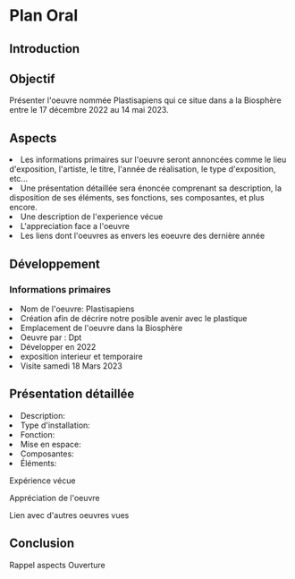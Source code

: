 
<h1>Plan Oral</h1>
<h2>Introduction</h2>

<h2>Objectif</h2>

Présenter l'oeuvre nommée Plastisapiens qui ce situe dans a la Biosphère entre le 17 décembre 2022 au 14 mai 2023.

<h2>Aspects</h2>

<li>Les informations primaires sur l'oeuvre seront annoncées comme le lieu d'exposition, l'artiste, le titre, l'année de réalisation, le type d'exposition, etc...</li>

 <li>Une présentation détaillée sera énoncée comprenant sa description, la disposition de ses éléments, ses fonctions, ses composantes, et plus encore.</li>
 
 <li>Une description de l'experience vécue</li>
 
 <li>L'appreciation face a l'oeuvre</li>
 
<li>Les liens dont l'oeuvres as envers les eoeuvre des dernière année</li>

<h2>Développement</h2>

<h3>Informations primaires</h3>

<li> Nom de l'oeuvre: Plastisapiens </li>
<li> Création afin de décrire notre posible avenir avec le plastique </li>
<li> Emplacement de l'oeuvre dans la Biosphère </li>
<li> Oeuvre par :  Dpt </li>
<li> Développer en 2022 </li>
<li> exposition interieur et temporaire </li>
<li> Visite samedi 18 Mars 2023 </li>

<h2>Présentation détaillée</h2>
 <li>Description: </li>
 <li>Type d'installation:</li>
 <li>Fonction:</li>
 <li>Mise en espace:</li>
 <li>Composantes:</li>
 <li>Éléments:</li>


Expérience vécue

Appréciation de l'oeuvre

Lien avec d'autres oeuvres vues

<h2>Conclusion</h2>

Rappel aspects
Ouverture
